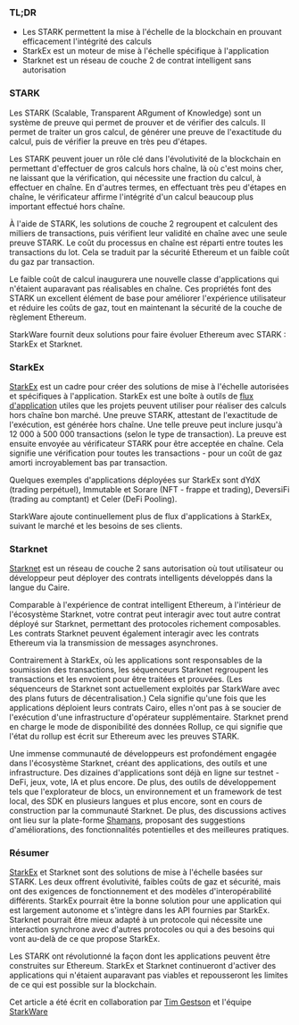 ### TL;DR

* Les STARK permettent la mise à l'échelle de la blockchain en prouvant efficacement l'intégrité des calculs
* StarkEx est un moteur de mise à l'échelle spécifique à l'application
* Starknet est un réseau de couche 2 de contrat intelligent sans autorisation

### STARK

Les STARK (Scalable, Transparent ARgument of Knowledge) sont un système de preuve qui permet de prouver et de vérifier des calculs. Il permet de traiter un gros calcul, de générer une preuve de l'exactitude du calcul, puis de vérifier la preuve en très peu d'étapes.

Les STARK peuvent jouer un rôle clé dans l'évolutivité de la blockchain en permettant d'effectuer de gros calculs hors chaîne, là où c'est moins cher, ne laissant que la vérification, qui nécessite une fraction du calcul, à effectuer en chaîne. En d'autres termes, en effectuant très peu d'étapes en chaîne, le vérificateur affirme l'intégrité d'un calcul beaucoup plus important effectué hors chaîne.

À l'aide de STARK, les solutions de couche 2 regroupent et calculent des milliers de transactions, puis vérifient leur validité en chaîne avec une seule preuve STARK. Le coût du processus en chaîne est réparti entre toutes les transactions du lot. Cela se traduit par la sécurité Ethereum et un faible coût du gaz par transaction.

Le faible coût de calcul inaugurera une nouvelle classe d'applications qui n'étaient auparavant pas réalisables en chaîne. Ces propriétés font des STARK un excellent élément de base pour améliorer l'expérience utilisateur et réduire les coûts de gaz, tout en maintenant la sécurité de la couche de règlement Ethereum.

StarkWare fournit deux solutions pour faire évoluer Ethereum avec STARK : StarkEx et Starknet.

### StarkEx

[StarkEx](https://starkware.co/starkex/) est un cadre pour créer des solutions de mise à l'échelle autorisées et spécifiques à l'application. StarkEx est une boîte à outils de [flux d'application](https://docs.starkware.co/starkex-v4/starkex-deep-dive/regular-flows) utiles que les projets peuvent utiliser pour réaliser des calculs hors chaîne bon marché. Une preuve STARK, attestant de l'exactitude de l'exécution, est générée hors chaîne. Une telle preuve peut inclure jusqu'à 12 000 à 500 000 transactions (selon le type de transaction). La preuve est ensuite envoyée au vérificateur STARK pour être acceptée en chaîne. Cela signifie une vérification pour toutes les transactions - pour un coût de gaz amorti incroyablement bas par transaction.

Quelques exemples d'applications déployées sur StarkEx sont dYdX (trading perpétuel), Immutable et Sorare (NFT - frappe et trading), DeversiFi (trading au comptant) et Celer (DeFi Pooling).

StarkWare ajoute continuellement plus de flux d'applications à StarkEx, suivant le marché et les besoins de ses clients.

### Starknet

[Starknet](https://starkware.co/starknet/) est un réseau de couche 2 sans autorisation où tout utilisateur ou développeur peut déployer des contrats intelligents développés dans la langue du Caire.

Comparable à l'expérience de contrat intelligent Ethereum, à l'intérieur de l'écosystème Starknet, votre contrat peut interagir avec tout autre contrat déployé sur Starknet, permettant des protocoles richement composables. Les contrats Starknet peuvent également interagir avec les contrats Ethereum via la transmission de messages asynchrones.

Contrairement à StarkEx, où les applications sont responsables de la soumission des transactions, les séquenceurs Starknet regroupent les transactions et les envoient pour être traitées et prouvées. (Les séquenceurs de Starknet sont actuellement exploités par StarkWare avec des plans futurs de décentralisation.) Cela signifie qu'une fois que les applications déploient leurs contrats Cairo, elles n'ont pas à se soucier de l'exécution d'une infrastructure d'opérateur supplémentaire. Starknet prend en charge le mode de disponibilité des données Rollup, ce qui signifie que l'état du rollup est écrit sur Ethereum avec les preuves STARK.

Une immense communauté de développeurs est profondément engagée dans l'écosystème Starknet, créant des applications, des outils et une infrastructure. Des dizaines d'applications sont déjà en ligne sur testnet - DeFi, jeux, vote, IA et plus encore. De plus, des outils de développement tels que l'explorateur de blocs, un environnement et un framework de test local, des SDK en plusieurs langues et plus encore, sont en cours de construction par la communauté Starknet. De plus, des discussions actives ont lieu sur la plate-forme [Shamans](https://community.starknet.io/), proposant des suggestions d'améliorations, des fonctionnalités potentielles et des meilleures pratiques.

### Résumer

[StarkEx](https://youtu.be/P-qoPVoneQA) et Starknet sont des solutions de mise à l'échelle basées sur STARK. Les deux offrent évolutivité, faibles coûts de gaz et sécurité, mais ont des exigences de fonctionnement et des modèles d'interopérabilité différents. StarkEx pourrait être la bonne solution pour une application qui est largement autonome et s'intègre dans les API fournies par StarkEx. Starknet pourrait être mieux adapté à un protocole qui nécessite une interaction synchrone avec d'autres protocoles ou qui a des besoins qui vont au-delà de ce que propose StarkEx.

Les STARK ont révolutionné la façon dont les applications peuvent être construites sur Ethereum. StarkEx et Starknet continueront d'activer des applications qui n'étaient auparavant pas viables et repousseront les limites de ce qui est possible sur la blockchain.

Cet article a été écrit en collaboration par [Tim Gestson](https://twitter.com/IcemanTim) et l'équipe [StarkWare](https://starkware.co/)